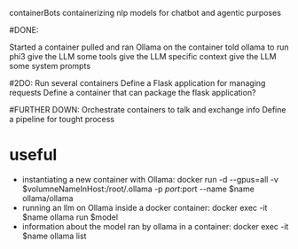 containerBots
containerizing nlp models for chatbot and agentic purposes

#DONE:

Started a container
pulled and ran Ollama on the container
told ollama to run phi3
give the LLM some tools
give the LLM specific context
give the LLM some system prompts

#2DO:
Run several containers
Define a Flask application for managing requests
Define a container that can package the flask application?



#FURTHER DOWN:
Orchestrate containers to talk and exchange info
Define a pipeline for tought process

# useful
* instantiating a new container with Ollama: docker run -d --gpus=all -v $volumneNameInHost:/root/.ollama -p $port:$port --name $name ollama/ollama
* running an llm on Ollama inside a docker container: docker exec -it $name ollama run $model
* information about the model ran by ollama in a container: docker exec -it $name ollama list

